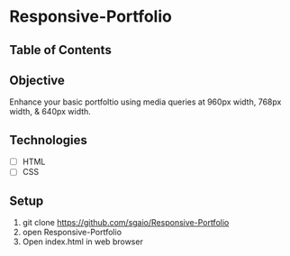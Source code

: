 # Responsive-Portfolio

## Table of Contents 

## Objective 
Enhance your basic portfoltio using media queries at 960px width, 768px width, & 640px width.

## Technologies
- [ ] HTML
- [ ] CSS

## Setup
1. git clone https://github.com/sgaio/Responsive-Portfolio
2. open Responsive-Portfolio
3. Open index.html in web browser